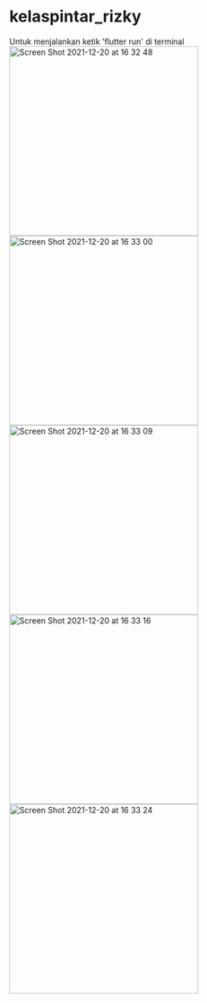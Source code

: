 # kelaspintar_rizky
Untuk menjalankan ketik 'flutter run' di terminal
<img width="337" alt="Screen Shot 2021-12-20 at 16 32 48" src="https://user-images.githubusercontent.com/57901248/146745285-dce022c6-53cb-4729-a733-d974ddb667ff.png">
<img width="337" alt="Screen Shot 2021-12-20 at 16 33 00" src="https://user-images.githubusercontent.com/57901248/146745292-97ac5f3a-4d24-4637-89e5-8727a2f1a68b.png">
<img width="337" alt="Screen Shot 2021-12-20 at 16 33 09" src="https://user-images.githubusercontent.com/57901248/146745300-e8d566d4-c654-4b1e-a9b3-c92003cc815a.png">
<img width="337" alt="Screen Shot 2021-12-20 at 16 33 16" src="https://user-images.githubusercontent.com/57901248/146745305-191a976a-b2bb-452b-aa80-4973a4bf6da9.png">
<img width="337" alt="Screen Shot 2021-12-20 at 16 33 24" src="https://user-images.githubusercontent.com/57901248/146745309-2848d125-c3ec-48a0-b7fe-b560e8fc7881.png">
